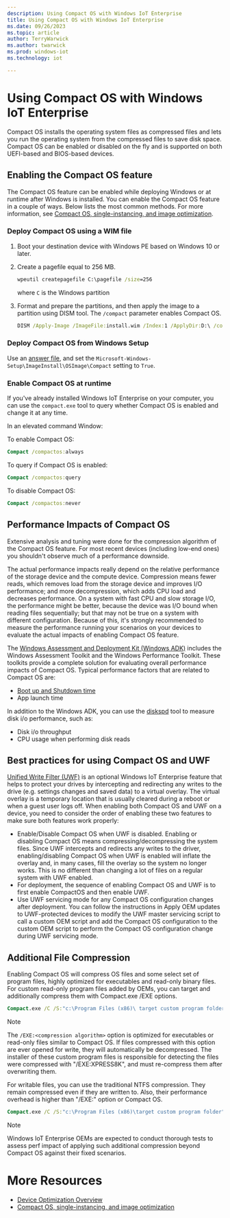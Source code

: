 ```yaml
---
description: Using Compact OS with Windows IoT Enterprise
title: Using Compact OS with Windows IoT Enterprise
ms.date: 09/26/2023
ms.topic: article
author: TerryWarwick
ms.author: twarwick
ms.prod: windows-iot
ms.technology: iot

---
```


# Using Compact OS with Windows IoT Enterprise

 Compact OS installs the operating system files as compressed files and lets you run the operating system from the compressed files to save disk space.  Compact OS can be enabled or disabled on the fly and is supported on both UEFI-based and BIOS-based devices.

## Enabling the Compact OS feature

The Compact OS feature can be enabled while deploying Windows or at runtime after Windows is installed. You can enable the Compact OS feature in a couple of ways. Below lists the most common methods. For more information, see [Compact OS, single-instancing, and image optimization](/windows-hardware/manufacture/desktop/compact-os).

### Deploy Compact OS using a WIM file

1. Boot your destination device with Windows PE based on Windows 10 or later.
1. Create a pagefile equal to 256 MB.

    ```cmd
    wpeutil createpagefile C:\pagefile /size=256
    ```

    where `C` is the Windows partition

1. Format and prepare the partitions, and then apply the image to a partition using DISM tool. The `/compact`     parameter enables Compact OS.

    ```cmd
    DISM /Apply-Image /ImageFile:install.wim /Index:1 /ApplyDir:D:\ /compact
    ```

### Deploy Compact OS from Windows Setup

Use an [answer file](/windows-hardware/customize/desktop/unattend/), and set the `Microsoft-Windows-Setup\ImageInstall\OSImage\Compact` setting to `True`.

### Enable Compact OS at runtime

If you've already installed Windows IoT Enterprise on your computer, you can use the `compact.exe` tool to query whether Compact OS is enabled and change it at any time.

In an elevated command Window:

To enable Compact OS:

```cmd
Compact /compactos:always
```

To query if Compact OS is enabled:

```cmd
Compact /compactos:query
```

To disable Compact OS:

```cmd
Compact /compactos:never
```

## Performance Impacts of Compact OS

Extensive analysis and tuning were done for the compression algorithm of the Compact OS feature.  For most recent devices (including low-end ones) you shouldn't observe much of a performance downside.

The actual performance impacts really depend on the relative performance of the storage device and the compute device.  Compression means fewer reads, which removes load from the storage device and improves I/O performance; and more decompression, which adds CPU load and decreases performance.  On a system with fast CPU and slow storage I/O, the performance might be better, because the device was I/O bound when reading files sequentially; but that may not be true on a system with different configuration. Because of this, it's strongly recommended to measure the performance running your scenarios on your devices to evaluate the actual impacts of enabling Compact OS feature.

The [Windows Assessment and Deployment Kit (Windows ADK)](/windows-hardware/get-started/adk-install) includes the Windows Assessment Toolkit and the Windows Performance Toolkit. These toolkits provide a complete solution for evaluating overall performance impacts of Compact OS. Typical performance factors that are related to Compact OS are:

- [Boot up and Shutdown time](/windows-hardware/test/assessments/onoff-transition-performance)
- App launch time

In addition to the Windows ADK, you can use the [diskspd](https://gallery.technet.microsoft.com/DiskSpd-A-Robust-Storage-6ef84e62) tool to measure disk i/o performance, such as:

- Disk i/o throughput
- CPU usage when performing disk reads

## Best practices for using Compact OS and UWF

[Unified Write Filter (UWF)](../Customize/Unified-Write-Filter.md) is an optional Windows IoT Enterprise feature that helps to protect your drives by intercepting and redirecting any writes to the drive (e.g. settings changes and saved data) to a virtual overlay. The virtual overlay is a temporary location that is usually cleared during a reboot or when a guest user logs off. When enabling both Compact OS and UWF on a device, you need to consider the order of enabling these two features to make sure both features work properly:

- Enable/Disable Compact OS when UWF is disabled. Enabling or disabling Compact OS means compressing/decompressing the system files.  Since UWF intercepts and redirects any writes to the driver, enabling/disabling Compact OS when UWF is enabled will inflate the overlay and, in many cases, fill the overlay so the system no longer works.  This is no different than changing a lot of files on a regular system with UWF enabled.
- For deployment, the sequence of enabling Compact OS and UWF is to first enable CompactOS and then enable UWF.
- Use UWF servicing mode for any Compact OS configuration changes after deployment. You can follow the instructions in Apply OEM updates to UWF-protected devices to modify the UWF master servicing script to call a custom OEM script and add the Compact OS configuration to the custom OEM script to perform the Compact OS configuration change during UWF servicing mode.

## Additional File Compression

Enabling Compact OS will compress OS files and some select set of program files, highly optimized for executables and read-only binary files.  For custom read-only program files added by OEMs, you can target and additionally compress them with Compact.exe /EXE options.  

```cmd
Compact.exe /C /S:"c:\Program Files (x86)\ target custom program folder" /EXE:XPRESS8K *.dll  
```

>[!NOTE]
>The `/EXE:<compression algorithm>` option is optimized for executables or read-only files similar to Compact OS.  If files compressed with this option are ever opened for write, they will automatically be decompressed.  The installer of these custom program files is responsible for detecting the files were compressed with "/EXE:XPRESS8K", and must re-compress them after overwriting them.

For writable files, you can use the traditional NTFS compression.  They remain compressed even if they are written to. Also, their performance overhead is higher than "/EXE:" option or Compact OS.

```cmd
Compact.exe /C /S:"c:\Program Files (x86)\target custom program folder" *writable*files*pattern*
```

>[!note]
>Windows IoT Enterprise OEMs are expected to conduct thorough tests to assess perf impact of applying such additional compression beyond Compact OS against their fixed scenarios.

# More Resources

- [Device Optimization Overview](Overview.md)
- [Compact OS, single-instancing, and image optimization](/windows-hardware/manufacture/desktop/compact-os)
